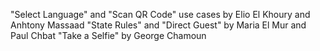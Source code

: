 "Select Language" and "Scan QR Code" use cases by Elio El Khoury and Anhtony Massaad
"State Rules" and "Direct Guest" by Maria El Mur and Paul Chbat
"Take a Selfie" by George Chamoun
